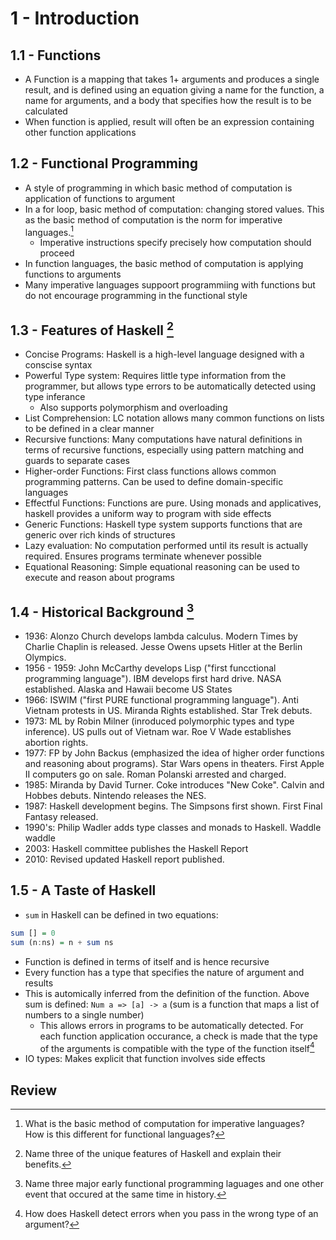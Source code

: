 # 1 - Introduction

## 1.1 - Functions

- A Function is a mapping that takes 1+ arguments and produces a single result, and is defined using an equation giving a name for the function, a name for arguments, and a body that specifies how the result is to be calculated
- When function is applied, result will often be an expression containing other function applications

## 1.2 - Functional Programming

- A style of programming in which basic method of computation is application of functions to argument
- In a for loop, basic method of computation: changing stored values. This as the basic method of computation is the norm for imperative languages.[^1]
  - Imperative instructions specify precisely how computation should proceed
- In function languages, the basic method of computation is applying functions to arguments
- Many imperative languages suppoort programmiing with functions but do not encourage programming in the functional style

## 1.3 - Features of Haskell [^2]

- Concise Programs: Haskell is a high-level language designed with a conscise syntax
- Powerful Type system: Requires little type information from the programmer, but allows type errors to be automatically detected using type inferance
  - Also supports polymorphism and overloading
- List Comprehension: LC notation allows many common functions on lists to be defined in a clear manner
- Recursive functions: Many computations have natural definitions in terms of recursive functions, especially using pattern matching and guards to separate cases
- Higher-order Functions: First class functions allows common programming patterns. Can be used to define domain-specific languages
- Effectful Functions: Functions are pure. Using monads and applicatives, haskell provides a uniform way to program with side effects
- Generic Functions: Haskell type system supports functions that are generic over rich kinds of structures
- Lazy evaluation: No computation performed until its result is actually required. Ensures programs terminate whenever possible
- Equational Reasoning: Simple equational reasoning can be used to execute and reason about programs

## 1.4 - Historical Background [^3]

- 1936: Alonzo Church develops lambda calculus. Modern Times by Charlie Chaplin is released. Jesse Owens upsets Hitler at the Berlin Olympics.
- 1956 - 1959: John McCarthy develops Lisp ("first funcctional programming language"). IBM develops first hard drive.  NASA established. Alaska and Hawaii become US States
- 1966: ISWIM ("first PURE functional programming language"). Anti Vietnam protests in US. Miranda Rights established. Star Trek debuts.
- 1973: ML by Robin Milner (inroduced polymorphic types and type inference). US pulls out of Vietnam war. Roe V Wade establishes abortion rights.
- 1977: FP by John Backus (emphasized the idea of higher order functions and reasoning about programs). Star Wars opens in theaters. First Apple II computers go on sale. Roman Polanski arrested and charged.
- 1985: Miranda by David Turner. Coke introduces "New Coke". Calvin and Hobbes debuts. Nintendo releases the NES.
- 1987: Haskell development begins. The Simpsons first shown. First Final Fantasy released.
- 1990's: Philip Wadler adds type classes and monads to Haskell. Waddle waddle
- 2003: Haskell committee publishes the Haskell Report
- 2010: Revised updated Haskell report published.

## 1.5 - A Taste of Haskell

- `sum` in Haskell can be defined in two equations:

```haskell
sum [] = 0
sum (n:ns) = n + sum ns
```

- Function is defined in terms of itself and is hence recursive
- Every function has a type that specifies the nature of argument and results
- This is automically inferred from the definition of the function. Above sum is defined: `Num a => [a] -> a` (sum is a function that maps a list of numbers to a single number)
  - This allows errors in programs to be automatically detected. For each function application occurance, a check is made that the type of the arguments is compatible with the type of the function itself[^4]
- IO types: Makes explicit that function involves side effects

## Review

[^1]: What is the basic method of computation for imperative languages? How is this different for functional languages?
[^2]: Name three of the unique features of Haskell and explain their benefits.
[^3]: Name three major early functional programming laguages and one other event that occured at the same time in history.
[^4]: How does Haskell detect errors when you pass in the wrong type of an argument?
